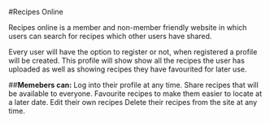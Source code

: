 #Recipes Online

Recipes online is a member and non-member friendly website in which users can search for recipes 
which other users have shared. 

Every user will have the option to register or not, when registered a profile will be created. 
This profile will show show all the recipes the user has uploaded as well as showing recipes they have 
favourited for later use.

##**Memebers can:**
Log into their profile at any time. 
Share recipes that will be available to everyone. 
Favourite recipes to make them easier to locate at a later date. 
Edit their own recipes 
Delete their recipes from the site at any time.

